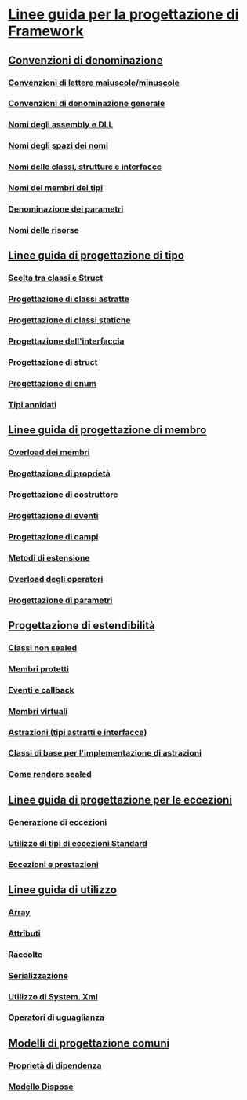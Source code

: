 # [Linee guida per la progettazione di Framework](index.md)
## [Convenzioni di denominazione](naming-guidelines.md)
### [Convenzioni di lettere maiuscole/minuscole](capitalization-conventions.md)
### [Convenzioni di denominazione generale](general-naming-conventions.md)
### [Nomi degli assembly e DLL](names-of-assemblies-and-dlls.md)
### [Nomi degli spazi dei nomi](names-of-namespaces.md)
### [Nomi delle classi, strutture e interfacce](names-of-classes-structs-and-interfaces.md)
### [Nomi dei membri dei tipi](names-of-type-members.md)
### [Denominazione dei parametri](naming-parameters.md)
### [Nomi delle risorse](naming-resources.md)
## [Linee guida di progettazione di tipo](type.md)
### [Scelta tra classi e Struct](choosing-between-class-and-struct.md)
### [Progettazione di classi astratte](abstract-class.md)
### [Progettazione di classi statiche](static-class.md)
### [Progettazione dell'interfaccia](interface.md)
### [Progettazione di struct](struct.md)
### [Progettazione di enum](enum.md)
### [Tipi annidati](nested-types.md)
## [Linee guida di progettazione di membro](member.md)
### [Overload dei membri](member-overloading.md)
### [Progettazione di proprietà](property.md)
### [Progettazione di costruttore](constructor.md)
### [Progettazione di eventi](event.md)
### [Progettazione di campi](field.md)
### [Metodi di estensione](extension-methods.md)
### [Overload degli operatori](operator-overloads.md)
### [Progettazione di parametri](parameter-design.md)
## [Progettazione di estendibilità](designing-for-extensibility.md)
### [Classi non sealed](unsealed-classes.md)
### [Membri protetti](protected-members.md)
### [Eventi e callback](events-and-callbacks.md)
### [Membri virtuali](virtual-members.md)
### [Astrazioni (tipi astratti e interfacce)](abstractions-abstract-types-and-interfaces.md)
### [Classi di base per l'implementazione di astrazioni](base-classes-for-implementing-abstractions.md)
### [Come rendere sealed](sealing.md)
## [Linee guida di progettazione per le eccezioni](exceptions.md)
### [Generazione di eccezioni](exception-throwing.md)
### [Utilizzo di tipi di eccezioni Standard](using-standard-exception-types.md)
### [Eccezioni e prestazioni](exceptions-and-performance.md)
## [Linee guida di utilizzo](usage-guidelines.md)
### [Array](arrays.md)
### [Attributi](attributes.md)
### [Raccolte](guidelines-for-collections.md)
### [Serializzazione](serialization.md)
### [Utilizzo di System. Xml](system-xml-usage.md)
### [Operatori di uguaglianza](equality-operators.md)
## [Modelli di progettazione comuni](common-design-patterns.md)
### [Proprietà di dipendenza](dependency-properties.md)
### [Modello Dispose](dispose-pattern.md)
